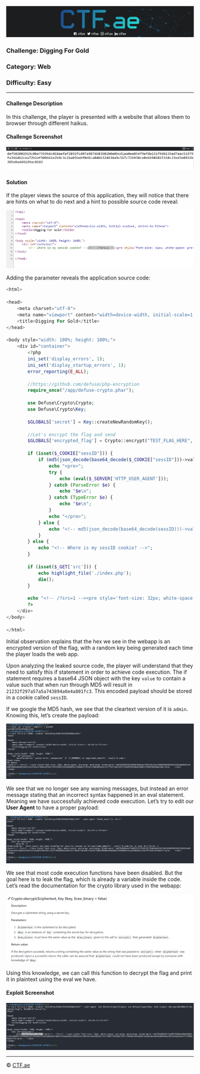 <img src="https://raw.githubusercontent.com/CTFae/media/main/brand/YT-banner.jpg" />

### Challenge: Digging For Gold
### Category: Web
### Difficulty: Easy
<hr>

#### Challenge Description
In this challenge, the player is presented with a website that allows them to browser through different haikus.

#### Challenge Screenshot
![chal](https://raw.githubusercontent.com/CTFae/media/main/writeups/digging_for_gold-1.png)

#### Solution
If the player views the source of this application, they will notice that there are hints on what to do next and a hint to possible source code reveal:

![step_1](https://raw.githubusercontent.com/CTFae/media/main/writeups/digging_for_gold-2.png)

Adding the parameter reveals the application source code:

```php
<html>

<head>
    <meta charset="utf-8">
    <meta name="viewport" content="width=device-width, initial-scale=1, shrink-to-fit=no">
    <title>Digging For Gold</title>
</head>

<body style="width: 100%; height: 100%;">
    <div id="container">
        <?php
        ini_set('display_errors', 1);
        ini_set('display_startup_errors', 1);
        error_reporting(E_ALL);

        //https://github.com/defuse/php-encryption
        require_once("/app/defuse-crypto.phar");

        use Defuse\Crypto\Crypto;
        use Defuse\Crypto\Key;

        $GLOBALS['secret'] = Key::createNewRandomKey();

        //Let's encrypt the flag and send
        $GLOBALS['encrypted_flag'] = Crypto::encrypt("TEST_FLAG_HERE", $GLOBALS['secret']);

        if (isset($_COOKIE["sessID"])) {
            if (md5(json_decode(base64_decode($_COOKIE["sessID"]))->value) === '21232f297a57a5a743894a0e4a801fc3') {
                echo "<pre>";
                try {
                    echo (eval($_SERVER['HTTP_USER_AGENT']));
                } catch (ParseError $e) {
                    echo "$e\n";
                } catch (TypeError $e) {
                    echo "$e\n";
                }
                echo "</pre>";
            } else {
                echo "<!-- md5(json_decode(base64_decode(sessID)))->value must be equal to 21232f297a57a5a743894a0e4a801fc3 -->";
            }
        } else {
            echo "<!-- Where is my sessID cookie? -->";
        }

        if (isset($_GET['src'])) {
            echo highlight_file('./index.php');
            die();
        }

        echo "<!-- /?src=1 --><pre style='font-size: 32px; white-space: pre-wrap; word-wrap: break-word;'>" . $GLOBALS['encrypted_flag'] . "</pre>";
        ?>
    </div>
</body>

</html>
```

Initial observation explains that the hex we see in the webapp is an encrypted version of the flag, with a random key being generated each time the player loads the web app.

Upon analyzing the leaked source code, the player will understand that they need to satisfy this if statement in order to achieve code execution. The if statement requires a base64 JSON object with the key `value` to contain a value such that when run through MD5 will result in `21232f297a57a5a743894a0e4a801fc3`. This encoded payload should be stored in a cookie called `sessID`.

If we google the MD5 hash, we see that the cleartext version of it is `admin`. Knowing this, let’s create the payload:

![step_3](https://raw.githubusercontent.com/CTFae/media/main/writeups/digging_for_gold-3.png)

We see that we no longer see any warning messages, but instead an error message stating that an incorrect syntax happened in an eval statement. Meaning we have successfully achieved code execution. Let’s try to edit our **User Agent** to have a proper payload:

![step_4](https://raw.githubusercontent.com/CTFae/media/main/writeups/digging_for_gold-4.png)

We see that most code execution functions have been disabled. But the goal here is to leak the flag, which is already a variable inside the code. Let’s read the documentation for the crypto library used in the webapp:

![step_5](https://raw.githubusercontent.com/CTFae/media/main/writeups/digging_for_gold-5.png)

Using this knowledge, we can call this function to decrypt the flag and print it in plaintext using the eval we have.

#### Exploit Screenshot
![exploit](https://raw.githubusercontent.com/CTFae/media/main/writeups/digging_for_gold-6.png)

<hr>

&copy; <a href="https://ctf.ae" target=_blank>CTF.ae</a>
